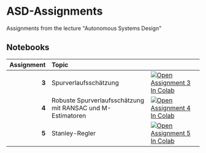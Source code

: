 # ASD-Assignments
Assignments from the lecture "Autonomous Systems Design" 
## Notebooks

| Assignment | Topic |  |
|-:|:-|--|
| **3** | Spurverlaufsschätzung | [![Open Assignment 3 In Colab](https://colab.research.google.com/assets/colab-badge.svg)](https://colab.research.google.com/github/Braafisch/ASD-Assignments/blob/main/asd_assignment3/asd_assignment3.ipynb) |
| **4** | Robuste Spurverlaufsschätzung mit RANSAC und M-Estimatoren | [![Open Assignment 4 In Colab](https://colab.research.google.com/assets/colab-badge.svg)](https://colab.research.google.com/github/Braafisch/ASD-Assignments/blob/main/asd_assignment4/asd_assignment4.ipynb) |
| **5** | Stanley-Regler | [![Open Assignment 5 In Colab](https://colab.research.google.com/assets/colab-badge.svg)](https://colab.research.google.com/github/Braafisch/ASD-Assignments/blob/main/asd_assignment5/asd_assignment5.ipynb) |
